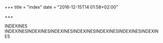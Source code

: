 +++
title = "index"
date = "2016-12-15T14:01:58+02:00"

+++

INDEXINES INDEXINESINDEXINESINDEXINESINDEXINESINDEXINESINDEXINESINDEXINES